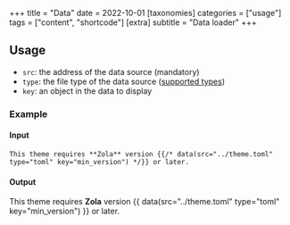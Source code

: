 +++
title = "Data"
date = 2022-10-01
[taxonomies]
categories = ["usage"]
tags = ["content", "shortcode"]
[extra]
subtitle = "Data loader"
+++

## Usage

- `src`: the address of the data source (mandatory)
- `type`: the file type of the data source ([supported types](https://www.getzola.org/documentation/templates/overview/#load-data))
- `key`: an object in the data to display

### Example
#### Input

```
This theme requires **Zola** version {{/* data(src="../theme.toml" type="toml" key="min_version") */}} or later.
```

#### Output

This theme requires **Zola** version {{ data(src="../theme.toml" type="toml" key="min_version") }} or later.